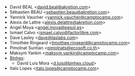 - David BEAL \<<david.beal@akretion.com>\>
- Sébastien BEAU \<<sebastien.beau@akretion.com>\>
- Yannick Vaucher \<<yannick.vaucher@camptocamp.com>\>
- Alexis de Lattre \<<alexis.delattre@akretion.com>\>
- Angel Moya \<<angel.moya@pesol.es>\>
- Ismael Calvo \<<ismael.calvo@factorlibre.com>\>
- Dave Lasley \<<dave@laslabs.com>\>
- Timothée Ringeard \<<timothee.ringeard@camptocamp.com>\>
- Pimolnat Suntian \<<pimolnats@ecosoft.co.th>\>
- Maksym Yankin \<<maksym.yankin@camptocamp.com>\>
- [Binhex](https://binhex.cloud//com):
  - David Luis Mora \<<d.luis@binhex.cloud>\>
- Italo Lopes \<<italo.lopes@camptocamp.com>\>
